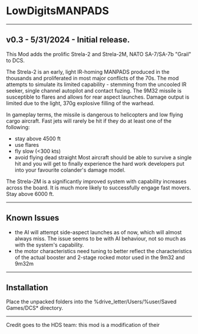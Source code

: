 # LowDigitsMANPADS
-----------------------------------
v0.3 - 5/31/2024 - Initial release.
-----------------------------------
This Mod adds the prolific Strela-2 and Strela-2M, NATO SA-7/SA-7b "Grail" to DCS.

The Strela-2 is an early, light IR-homing MANPADS produced in the thousands and proliferated in most major conflicts of the 70s. 
The mod attempts to simulate its limited capability - stemming from the uncooled IR seeker, single channel autopilot and contact fuzing. 
The 9M32 missile is susceptible to flares and allows for rear aspect launches. Damage output is limited due to the light, 370g explosive filling of the warhead.

In gameplay terms, the missile is dangerous to helicopters and low flying cargo aircraft.
Fast jets will rarely be hit if they do at least one of the following:
* stay above 4500 ft
* use flares
* fly slow (<300 kts)
* avoid flying dead straight
Most aircraft should be able to survive a single hit and you will get to finally experience the hard work developers put into your favourite colander's damage model. 

The Strela-2M is a significantly improved system with capability increases across the board. It is much more likely to successfully engage fast movers.
Stay above 6000 ft.

------------
Known Issues
------------
* the AI will attempt side-aspect launches as of now, which will almost always miss. The issue seems to be with AI behaviour, not so much as with the system's capability.
* the motor characteristics need tuning to better reflect the characteristics of the actual booster and 2-stage rocked motor used in the 9m32 and 9m32m

------------
Installation
------------
Place the unpacked folders into the %drive_letter/Users/%user/Saved Games/DCS* directory.

------------
Credit goes to the HDS team: this mod is a modification of their
